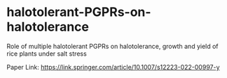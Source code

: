 # halotolerant-PGPRs-on-halotolerance
Role of multiple halotolerant PGPRs on halotolerance, growth and yield of rice plants under salt stress

Paper Link: https://link.springer.com/article/10.1007/s12223-022-00997-y
